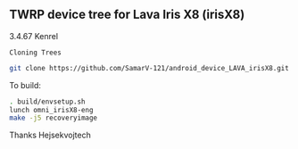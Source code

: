## TWRP device tree for Lava Iris X8 (irisX8)
3.4.67 Kenrel
 
`Cloning Trees`

```sh
git clone https://github.com/SamarV-121/android_device_LAVA_irisX8.git -b TWRP device/lava/irisX8
```


To build:

```sh
. build/envsetup.sh
lunch omni_irisX8-eng
make -j5 recoveryimage
```

Thanks Hejsekvojtech
